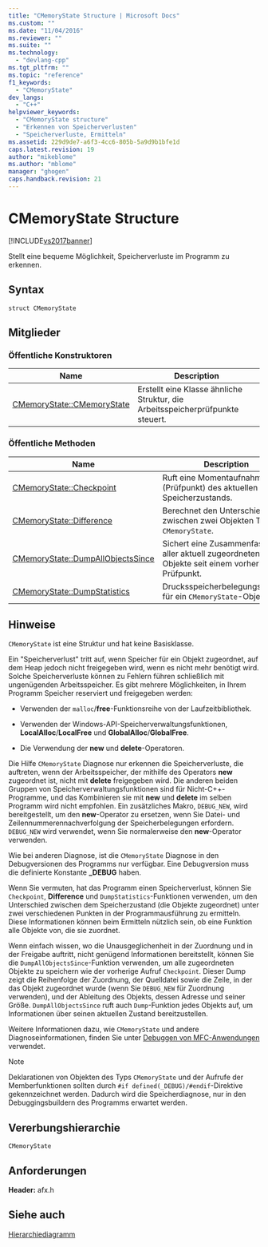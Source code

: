 ```yaml
---
title: "CMemoryState Structure | Microsoft Docs"
ms.custom: ""
ms.date: "11/04/2016"
ms.reviewer: ""
ms.suite: ""
ms.technology: 
  - "devlang-cpp"
ms.tgt_pltfrm: ""
ms.topic: "reference"
f1_keywords: 
  - "CMemoryState"
dev_langs: 
  - "C++"
helpviewer_keywords: 
  - "CMemoryState structure"
  - "Erkennen von Speicherverlusten"
  - "Speicherverluste, Ermitteln"
ms.assetid: 229d9de7-a6f3-4cc6-805b-5a9d9b1bfe1d
caps.latest.revision: 19
author: "mikeblome"
ms.author: "mblome"
manager: "ghogen"
caps.handback.revision: 21
---
```

# CMemoryState Structure
[!INCLUDE[vs2017banner](../../assembler/inline/includes/vs2017banner.md)]

Stellt eine bequeme Möglichkeit, Speicherverluste im Programm zu erkennen.  
  
## Syntax  
  
```  
struct CMemoryState  
```  
  
## Mitglieder  
  
### Öffentliche Konstruktoren  
  
|Name|Description|  
|----------|-----------------|  
|[CMemoryState::CMemoryState](../Topic/CMemoryState::CMemoryState.md)|Erstellt eine Klasse ähnliche Struktur, die Arbeitsspeicherprüfpunkte steuert.|  
  
### Öffentliche Methoden  
  
|Name|Description|  
|----------|-----------------|  
|[CMemoryState::Checkpoint](../Topic/CMemoryState::Checkpoint.md)|Ruft eine Momentaufnahme \(Prüfpunkt\) des aktuellen Speicherzustands.|  
|[CMemoryState::Difference](../Topic/CMemoryState::Difference.md)|Berechnet den Unterschied zwischen zwei Objekten Typ `CMemoryState`.|  
|[CMemoryState::DumpAllObjectsSince](../Topic/CMemoryState::DumpAllObjectsSince.md)|Sichert eine Zusammenfassung aller aktuell zugeordneten Objekte seit einem vorherigen Prüfpunkt.|  
|[CMemoryState::DumpStatistics](../Topic/CMemoryState::DumpStatistics.md)|Drucksspeicherbelegungsstatistik für ein `CMemoryState`\-Objekt.|  
  
## Hinweise  
 `CMemoryState` ist eine Struktur und hat keine Basisklasse.  
  
 Ein "Speicherverlust" tritt auf, wenn Speicher für ein Objekt zugeordnet, auf dem Heap jedoch nicht freigegeben wird, wenn es nicht mehr benötigt wird.  Solche Speicherverluste können zu Fehlern führen schließlich mit ungenügenden Arbeitsspeicher.  Es gibt mehrere Möglichkeiten, in Ihrem Programm Speicher reserviert und freigegeben werden:  
  
-   Verwenden der `malloc`\/**free**\-Funktionsreihe von der Laufzeitbibliothek.  
  
-   Verwenden der Windows\-API\-Speicherverwaltungsfunktionen, **LocalAlloc**\/**LocalFree** und **GlobalAlloc**\/**GlobalFree**.  
  
-   Die Verwendung der **new** und **delete**\-Operatoren.  
  
 Die Hilfe `CMemoryState` Diagnose nur erkennen die Speicherverluste, die auftreten, wenn der Arbeitsspeicher, der mithilfe des Operators **new** zugeordnet ist, nicht mit **delete** freigegeben wird.  Die anderen beiden Gruppen von Speicherverwaltungsfunktionen sind für Nicht\-C\+\+\-Programme, und das Kombinieren sie mit **new** und **delete** im selben Programm wird nicht empfohlen.  Ein zusätzliches Makro, `DEBUG_NEW`, wird bereitgestellt, um den **new**\-Operator zu ersetzen, wenn Sie Datei\- und Zeilennummerennachverfolgung der Speicherbelegungen erfordern.  `DEBUG_NEW` wird verwendet, wenn Sie normalerweise den **new**\-Operator verwenden.  
  
 Wie bei anderen Diagnose, ist die `CMemoryState` Diagnose in den Debugversionen des Programms nur verfügbar.  Eine Debugversion muss die definierte Konstante **\_DEBUG** haben.  
  
 Wenn Sie vermuten, hat das Programm einen Speicherverlust, können Sie `Checkpoint`, **Difference** und `DumpStatistics`\-Funktionen verwenden, um den Unterschied zwischen dem Speicherzustand \(die Objekte zugeordnet\) unter zwei verschiedenen Punkten in der Programmausführung zu ermitteln.  Diese Informationen können beim Ermitteln nützlich sein, ob eine Funktion alle Objekte von, die sie zuordnet.  
  
 Wenn einfach wissen, wo die Unausgeglichenheit in der Zuordnung und in der Freigabe auftritt, nicht genügend Informationen bereitstellt, können Sie die `DumpAllObjectsSince`\-Funktion verwenden, um alle zugeordneten Objekte zu speichern wie der vorherige Aufruf `Checkpoint`.  Dieser Dump zeigt die Reihenfolge der Zuordnung, der Quelldatei sowie die Zeile, in der das Objekt zugeordnet wurde \(wenn Sie `DEBUG_NEW` für Zuordnung verwenden\), und der Ableitung des Objekts, dessen Adresse und seiner Größe.  `DumpAllObjectsSince` ruft auch `Dump`\-Funktion jedes Objekts auf, um Informationen über seinen aktuellen Zustand bereitzustellen.  
  
 Weitere Informationen dazu, wie `CMemoryState` und andere Diagnoseinformationen, finden Sie unter [Debuggen von MFC\-Anwendungen](../Topic/MFC%20Debugging%20Techniques.md) verwendet.  
  
> [!NOTE]
>  Deklarationen von Objekten des Typs `CMemoryState` und der Aufrufe der Memberfunktionen sollten durch `#if defined(_DEBUG)/#endif`\-Direktive gekennzeichnet werden.  Dadurch wird die Speicherdiagnose, nur in den Debuggingsbuildern des Programms erwartet werden.  
  
## Vererbungshierarchie  
 `CMemoryState`  
  
## Anforderungen  
 **Header:**  afx.h  
  
## Siehe auch  
 [Hierarchiediagramm](../../mfc/hierarchy-chart.md)